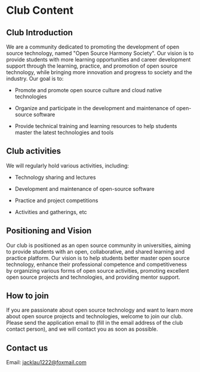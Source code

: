 # Club Content

## Club Introduction

We are a community dedicated to promoting the development of open source technology, named "Open Source Harmony Society". Our vision is to provide students with more learning opportunities and career development support through the learning, practice, and promotion of open source technology, while bringing more innovation and progress to society and the industry. Our goal is to:



- Promote and promote open source culture and cloud native technologies

- Organize and participate in the development and maintenance of open-source software

- Provide technical training and learning resources to help students master the latest technologies and tools

## Club activities

We will regularly hold various activities, including:



- Technology sharing and lectures

- Development and maintenance of open-source software

- Practice and project competitions

- Activities and gatherings, etc

## Positioning and Vision

Our club is positioned as an open source community in universities, aiming to provide students with an open, collaborative, and shared learning and practice platform. Our vision is to help students better master open source technology, enhance their professional competence and competitiveness by organizing various forms of open source activities, promoting excellent open source projects and technologies, and providing mentor support.



## How to join

If you are passionate about open source technology and want to learn more about open source projects and technologies, welcome to join our club. Please send the application email to (fill in the email address of the club contact person), and we will contact you as soon as possible.



## Contact us

Email: jacklau1222@foxmail.com